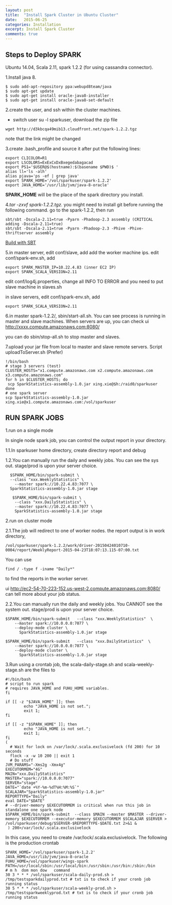 ```yaml
---
layout: post
title:  "Install Spark Cluster in Ubuntu Cluster"
date:   2015-06-25
categories: Installation
excerpt: Install Spark Cluster
comments: true
---
```



## Steps to Deploy SPARK

Ubuntu 14.04, Scala 2.11, spark 1.2.2 (for using cassandra connector).

1.Install java 8.

~~~ shell
$ sudo add-apt-repository ppa:webupd8team/java
$ sudo apt-get update
$ sudo apt-get install oracle-java8-installer
$ sudo apt-get install oracle-java8-set-default
~~~
2.create the user, and ssh within the cluster machines.

* switch user su -l sparkuser, download the zip file 

~~~ shell
wget http://d3kbcqa49mib13.cloudfront.net/spark-1.2.2.tgz
~~~ 

note that the link might be changed

3.create .bash_profile and source it after put the following lines:

~~~ shell
export CLICOLOR=R1
export LSCOLORS=ExExCxDxBxegedabagacad
export PS1='$USER@$(hostname):$(basename $PWD)$ '
alias ll='ls -alh'
alias pjava='ps -ef | grep java'
export SPARK_HOME='/vol/sparkuser/spark-1.2.2'
export JAVA_HOME='/usr/lib/jvm/java-8-oracle'
~~~

**SPARK_HOME** will be the place of the spark directory you install.

4.*tar -zxvf spark-1.2.2.tgz.* you might need to install git before running the following command. 
go to the spark-1.2.2, then run 

~~~ shell
sbt/sbt -Dscala-2.11=true -Pyarn -Phadoop-2.3 assembly (CRITICAL adding -Dscala-2.11=true) 
sbt/sbt -Dscala-2.11=true -Pyarn -Phadoop-2.3 -Phive -Phive-thriftserver assembly
~~~

[Build with SBT](http://people.apache.org/~pwendell/spark-1.2.2-rc1-docs/building-spark.html#building-with-sbt) 

5.in master server, edit conf/slave, add add the worker machine ips. edit conf/spark-env.sh, add

~~~ shell
export SPARK_MASTER_IP=10.22.4.83 (inner EC2 IP) 
export SPARK_SCALA_VERSION=2.11
~~~

edit conf/log4j.properties, change all INFO TO ERROR
and you need to put slave machine in slaves.sh

in slave servers, edit conf/spark-env.sh, add

~~~ shell
export SPARK_SCALA_VERSION=2.11
~~~

6.in master spark-1.2.2/, sbin/start-all.sh. You can see process is running in master and slave machines.
When servers are up, you can check ui
http://xxxx.compute.amazonaws.com:8080/

you can do sbin/stop-all.sh to stop master and slaves. 

7.upload your jar file from local to master and slave remote servers.
Script uploadToServer.sh (Prefer)

~~~ shell
!/bin/bash
# stage 3 servers (test)
CLUSTER_HOSTS="x1.compute.amazonaws.com x2.compute.amazonaws.com x3.compute.amazonaws.com"
for h in $CLUSTER_HOSTS; do
 scp SparkStatistics-assembly-1.0.jar xing.xie@$h:/raid0/sparkuser
done
# one spark server
scp SparkStatistics-assembly-1.0.jar xing.xie@x1.compute.amazonaws.com:/vol/sparkuser
~~~


## RUN SPARK JOBS

1.run on a single mode

In single node spark job, you can control the output report in your directory. 

1.1.In sparkuser home directory, create directory report and debug

1.2.You can manually run the daily and weekly jobs. You can see the sys out. stage/prod is upon your server choice.
  
~~~ shell  
  $SPARK_HOME/bin/spark-submit \
  --class "xxx.WeeklyStatistics" \
  	--master spark://10.22.4.83:7077 \
  SparkStatistics-assembly-1.0.jar stage
  
   $SPARK_HOME/bin/spark-submit \
    --class "xxx.DailyStatistics" \
	--master spark://10.22.4.83:7077 \
    SparkStatistics-assembly-1.0.jar stage
~~~

2.run on cluster mode

2.1.The job will redirect to one of worker nodes. the report output is in work directory, 

~~~ shell
/vol/sparkuser/spark-1.2.2/work/driver-20150424010710-0004/report/WeeklyReport-2015-04-23T18:07:13.115-07:00.txt
~~~

You can use

~~~ shell
find / -type f -iname "Daily*" 
~~~

to find the reports in the worker server.

ui http://ec2-54-70-223-152.us-west-2.compute.amazonaws.com:8080/ can tell more about your job status.

2.2.You can manually run the daily and weekly jobs. You CANNOT see the system out. stage/prod is upon your server choice.
	
~~~ shell	
$SPARK_HOME/bin/spark-submit   --class "xxx.WeeklyStatistics"  \
	--master spark://10.0.0.0:7077 \
	--deploy-mode cluster \
	  SparkStatistics-assembly-1.0.jar stage
	  
$SPARK_HOME/bin/spark-submit   --class "xxx.DailyStatistics"  \
  	--master spark://10.0.0.0:7077 \
	--deploy-mode cluster \
  	  SparkStatistics-assembly-1.0.jar stage
~~~

3.Run using a crontab job, the scala-daily-stage.sh and scala-weekly-stage.sh are the files to 

~~~ shell
#!/bin/bash
# script to run spark
# requires JAVA_HOME and FUHU_HOME variables.
fi

if [[ -z "$JAVA_HOME" ]]; then
        echo "JAVA_HOME is not set.";
        exit 1;
fi

if [[ -z "$SPARK_HOME" ]]; then
        echo "JAVA_HOME is not set.";
        exit 1;
fi
(
  # Wait for lock on /var/lock/.scala.exclusivelock (fd 200) for 10 seconds
  flock -x -w 10 200 || exit 1
  # Do stuff
JVM_PARAMS="-Xms2g -Xmx4g"
EXECUTORMEM="4G"
MAIN="xxx.DailyStatistics"
MASTER="spark://10.0.0.0:7077"
SERVER="stage"
DATE="`date +%Y-%m-%dT%H:%M:%S`"
SCALAJAR="SparkStatistics-assembly-1.0.jar"
REPORTTYPE="Daily"
eval DATE="$DATE"
# --driver-memory $EXECUTORMEM is critical when run this job in standalone one spark node
$SPARK_HOME/bin/spark-submit  --class $MAIN --master $MASTER --driver-memory $EXECUTORMEM --executor-memory $EXECUTORMEM $SCALAJAR $SERVER > /vol/sparkuser/debug/$SERVER-$REPORTTYPE-$DATE.txt 2>&1 &
 ) 200>/var/lock/.scala.exclusivelock
 ~~~

In this case, you need to create /var/lock/.scala.exclusivelock. The following is the production crontab

~~~ shell
SPARK_HOME='/vol/sparkuser/spark-1.2.2'
JAVA_HOME=/usr/lib/jvm/java-8-oracle
FUHU_HOME=/vol/sparkuser/wings-spark
PATH=/usr/local/sbin:/usr/local/bin:/usr/sbin:/usr/bin:/sbin:/bin
# m h  dom mon dow   command
30 3 * * * /vol/sparkuser/scala-daily-prod.sh > /tmp/testsparkdailyprod.txt # txt is to check if your cronb job running status
30 5 * * * /vol/sparkuser/scala-weekly-prod.sh > /tmp/testsparkweeklyprod.txt # txt is to check if your cronb job running status
~~~
